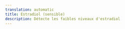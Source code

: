 ```yaml
---
translation: automatic
title: Estradiol (sensible)
description: Détecte les faibles niveaux d'estradiol
---
```

